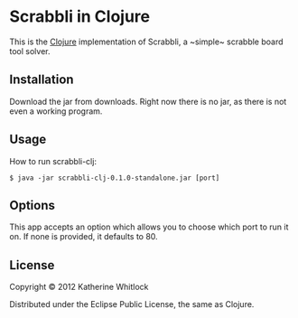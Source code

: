 # Scrabbli in Clojure

This is the [Clojure](http://clojure.org) implementation of Scrabbli, a ~simple~ scrabble board tool solver.

## Installation

Download the jar from downloads.
Right now there is no jar, as there is not even a working program.

## Usage

How to run scrabbli-clj:

    $ java -jar scrabbli-clj-0.1.0-standalone.jar [port]

## Options

This app accepts an option which allows you to choose which port to run it on. If none is provided, it defaults to 80.


## License

Copyright © 2012 Katherine Whitlock

Distributed under the Eclipse Public License, the same as Clojure.

